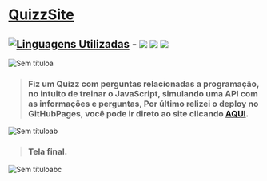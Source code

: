 # [QuizzSite](https://yagoferre.github.io/Quizz-Programacao//)

## [![Linguagens Utilizadas](https://img.shields.io/badge/Linguagens-Utilizadas%20-%23323330.svg?&style=for-the-badge&logo=perfil&logoColor=black&color=F745B5)](https://github.com/iuricode/readme-template/tree/main/profile) - <img src="https://img.shields.io/badge/JavaScript-F7DF1E?style=for-the-badge&logo=javascript&logoColor=black" /> <img src="https://img.shields.io/badge/HTML5-E34F26?style=for-the-badge&logo=html5&logoColor=white" /> <img src="https://img.shields.io/badge/CSS3-1572B6?style=for-the-badge&logo=css3&logoColor=white" />

![Sem títuloa](https://user-images.githubusercontent.com/103700322/202724845-e0e0de06-eb23-47ef-bd4f-b3bfc6697d1d.png)

> ### Fiz um Quizz com perguntas relacionadas a programação, no intuito de treinar o JavaScript, simulando uma API com as informações e perguntas, Por último relizei o deploy no GitHubPages, **você pode ir direto ao site clicando [AQUI](https://yagoferre.github.io/Quizz-Programacao/).**

![Sem títuloab](https://user-images.githubusercontent.com/103700322/202729461-4eaf03e5-2bec-4971-946d-04c0902fd51d.png)

> ### Tela final.

![Sem títuloabc](https://user-images.githubusercontent.com/103700322/202729845-1f52df30-e096-41ce-8cb2-cc45d5da3e5e.png)

